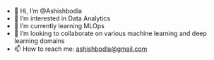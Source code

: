 - 👋 Hi, I’m @Ashishbodla
- 👀 I’m interested in Data Analytics
- 🌱 I’m currently learning MLOps
- 💞️ I’m looking to collaborate on various machine learning and deep learning domains
- 📫 How to reach me: ashishbodla@gmail.com

<!---
Ashishbodla/Ashishbodla is a ✨ special ✨ repository because its `README.md` (this file) appears on your GitHub profile.
You can click the Preview link to take a look at your changes.
--->
